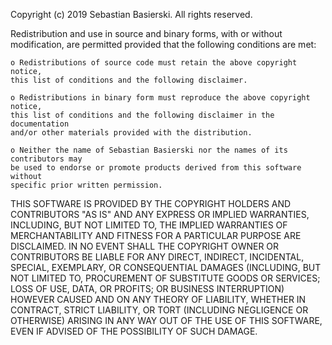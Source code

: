 Copyright (c) 2019 Sebastian Basierski.
All rights reserved.

Redistribution and use in source and binary forms, with or without
modification, are permitted provided that the following conditions are met:

    o Redistributions of source code must retain the above copyright notice,
    this list of conditions and the following disclaimer.

    o Redistributions in binary form must reproduce the above copyright notice,
    this list of conditions and the following disclaimer in the documentation
    and/or other materials provided with the distribution.

    o Neither the name of Sebastian Basierski nor the names of its contributors may
    be used to endorse or promote products derived from this software without
    specific prior written permission.

THIS SOFTWARE IS PROVIDED BY THE COPYRIGHT HOLDERS AND CONTRIBUTORS "AS IS" AND
ANY EXPRESS OR IMPLIED WARRANTIES, INCLUDING, BUT NOT LIMITED TO, THE IMPLIED
WARRANTIES OF MERCHANTABILITY AND FITNESS FOR A PARTICULAR PURPOSE ARE
DISCLAIMED. IN NO EVENT SHALL THE COPYRIGHT OWNER OR CONTRIBUTORS BE LIABLE FOR
ANY DIRECT, INDIRECT, INCIDENTAL, SPECIAL, EXEMPLARY, OR CONSEQUENTIAL DAMAGES
(INCLUDING, BUT NOT LIMITED TO, PROCUREMENT OF SUBSTITUTE GOODS OR SERVICES;
LOSS OF USE, DATA, OR PROFITS; OR BUSINESS INTERRUPTION) HOWEVER CAUSED AND ON
ANY THEORY OF LIABILITY, WHETHER IN CONTRACT, STRICT LIABILITY, OR TORT
(INCLUDING NEGLIGENCE OR OTHERWISE) ARISING IN ANY WAY OUT OF THE USE OF THIS
SOFTWARE, EVEN IF ADVISED OF THE POSSIBILITY OF SUCH DAMAGE.